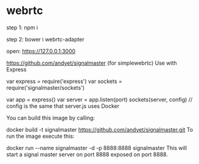 # webrtc
step 1: npm i

step 2: bower i webrtc-adapter



open: https://127.0.0.1:3000










https://github.com/andyet/signalmaster  (for simplewebrtc)
Use with Express

var express = require('express')
var sockets = require('signalmaster/sockets')

var app = express()
var server = app.listen(port)
sockets(server, config) // config is the same that server.js uses
Docker

You can build this image by calling:

docker build -t signalmaster https://github.com/andyet/signalmaster.git
To run the image execute this:

docker run --name signalmaster -d -p 8888:8888 signalmaster
This will start a signal master server on port 8888 exposed on port 8888.
